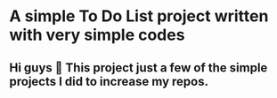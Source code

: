 # A simple To Do List project written with very simple codes
Hi guys 🙌 This project just a few of the simple projects I did to increase my repos.
-

